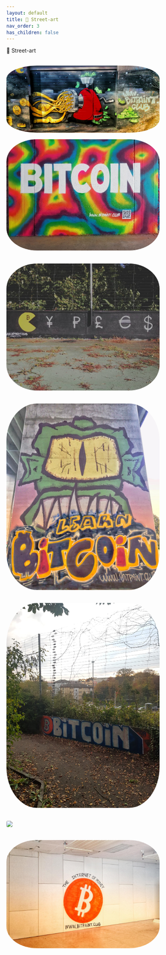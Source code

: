 ```yaml
---
layout: default
title: 🌆 Street-art
nav_order: 3
has_children: false
---
```

<span class="fs-8">🌆 Street-art</span><br>
<br>


 <img src="/img/The%20internet%20machine.jpeg" height="auto" width="400" style="border-radius:20%"><br>

 <img src="/img/Bitcoin.jpg" height="auto" width="400" style="border-radius:20%"><br><br>

 <img src="/img/Fiatman.jpg" height="auto" width="400" style="border-radius:20%"><br><br>

 <img src="/img/Learn-Bitcoin.jpg" height="auto" width="400" style="border-radius:20%"><br><br>

 <img src="/img/Bitcoin_2.jpg" height="auto" width="400" style="border-radius:20%"><br><br>

 <img src="/img/use bitcoin.jpg" height="auto" width="400" style="border-radius:20%"><br><br>

 <img src="/img/The Internet Of money.jpg" height="auto" width="400" style="border-radius:20%"><br><br>

